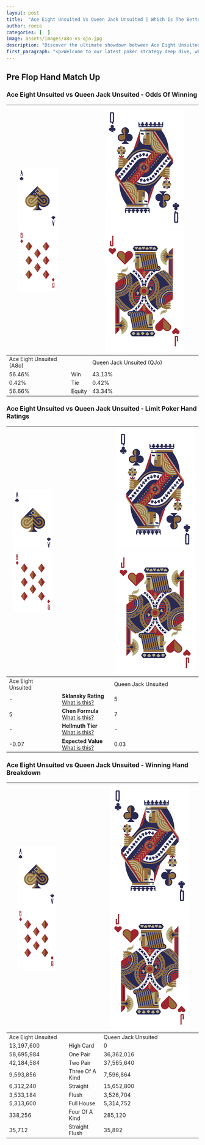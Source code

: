 ```yaml
---
layout: post
title:  "Ace Eight Unsuited Vs Queen Jack Unsuited | Which Is The Better Hand In Poker? A Complete Guide"
author: reece
categories: [  ]
image: assets/images/a8o-vs-qjo.jpg
description: "Discover the ultimate showdown between Ace Eight Unsuited and Queen Jack Unsuited in poker! Uncover the odds, strategies, and scenarios where one hand triumphs over the other. Get ready to up your poker game with this thrilling analysis."
first_paragraph: "<p>Welcome to our latest poker strategy deep dive, where we're pitting two distinct hands against each other in a high-stakes showdown: Ace Eight Unsuited vs Queen Jack Unsuited.</p><p>In the dynamic world of poker, every decision counts, and knowing which hand holds the upper hand is key to your success at the table.</p><p>In this article, we'll dissect these two hands, explore the scenarios where one dominates the other, and equip you with the knowledge to make strategic choices that can tip the odds in your favor.</p><p>Get ready to unravel the intriguing dynamics of these poker hands and elevate your game to new heights.</p>"
---
```




[comment]: # (sp0)

## Pre Flop Hand Match Up

<div class="table hand-ratings" markdown="1"> 



### Ace Eight Unsuited vs Queen Jack Unsuited - Odds Of Winning


    
| ![image info](assets/images/hand1/A.png) ![image info](assets/images/hand1/8o.png) |  | ![image info](assets/images/hand2/Q.png) ![image info](assets/images/hand2/Jo.png) |
| -------- | -------- | -------- |
| Ace Eight Unsuited (A8o) |  | Queen Jack Unsuited (QJo) |
| 56.46% | Win | 43.13% |
| 0.42% | Tie | 0.42% |
| 56.66% | Equity | 43.34% |




[comment]: # (sp1)



### Ace Eight Unsuited vs Queen Jack Unsuited - Limit Poker Hand Ratings


    
| ![image info](assets/images/hand1/A.png) ![image info](assets/images/hand1/8o.png) |  | ![image info](assets/images/hand2/Q.png) ![image info](assets/images/hand2/Jo.png) |
| -------- | -------- | -------- |
| Ace Eight Unsuited |  | Queen Jack Unsuited |
| - | **Sklansky Rating** [What is this?](/sklansky-rating-explained) | 5 |
| 5 | **Chen Formula** [What is this?](/chen-formula-explained) | 7 |
| - | **Hellmuth Tier** [What is this?](/Hellmuth-tier-explained) | - |
| -0.07 | **Expected Value** [What is this?](/expected-value-explained) | 0.03 |




[comment]: # (sp2)



### Ace Eight Unsuited vs Queen Jack Unsuited - Winning Hand Breakdown


    
| ![image info](assets/images/hand1/A.png) ![image info](assets/images/hand1/8o.png) |  | ![image info](assets/images/hand2/Q.png) ![image info](assets/images/hand2/Jo.png) |
| -------- | -------- | -------- |
| Ace Eight Unsuited |  | Queen Jack Unsuited |
| 13,197,600 | High Card | 0 |
| 58,695,984 | One Pair | 36,362,016 |
| 42,184,584 | Two Pair | 37,565,640 |
| 9,593,856 | Three Of A Kind | 7,596,864 |
| 6,312,240 | Straight | 15,652,800 |
| 3,533,184 | Flush | 3,526,704 |
| 5,313,600 | Full House | 5,314,752 |
| 338,256 | Four Of A Kind | 285,120 |
| 35,712 | Straight Flush | 35,892 |




[comment]: # (sp3)



</div>

[comment]: # (sp4)



[comment]: # (sp5)

